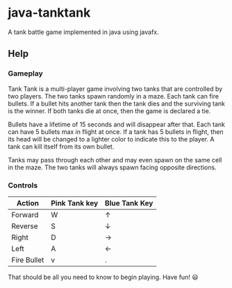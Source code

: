 # java-tanktank

A tank battle game implemented in java using javafx.

## Help

### Gameplay

Tank Tank is a multi-player game involving two tanks that are controlled by
two players. The two tanks spawn randomly in a maze. Each tank can fire bullets.
If a bullet hits another tank then the tank dies and the surviving tank is the
winner. If both tanks die at once, then the game is declared a tie.

Bullets have a lifetime of 15 seconds and will disappear after that.
Each tank can have 5 bullets max in flight at once. If a tank has 5
bullets in flight, then its head will be changed to a lighter color
to indicate this to the player. A tank can kill itself from its own bullet.


Tanks may pass through each other and may even spawn on the same cell in the maze.
The two tanks will always spawn facing opposite directions. 

### Controls

| Action      | Pink Tank key | Blue Tank Key |
| ----------- | ------------- | ------------- |
| Forward     | W             | ↑             |
| Reverse     | S             | ↓             |
| Right       | D             | →             |
| Left        | A             | ←             |
| Fire Bullet | v             | .             |

That should be all you need to know to begin playing. Have fun! :smiley:

